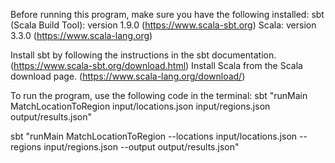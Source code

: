 Before running this program, make sure you have the following installed:
sbt (Scala Build Tool): version 1.9.0 (https://www.scala-sbt.org)
Scala: version 3.3.0 (https://www.scala-lang.org)

Install sbt by following the instructions in the sbt documentation. (https://www.scala-sbt.org/download.html)
Install Scala from the Scala download page. (https://www.scala-lang.org/download/)

To run the program, use the following code in the terminal:
sbt "runMain MatchLocationToRegion input/locations.json input/regions.json output/results.json"

sbt "runMain MatchLocationToRegion --locations input/locations.json --regions input/regions.json --output output/results.json"
